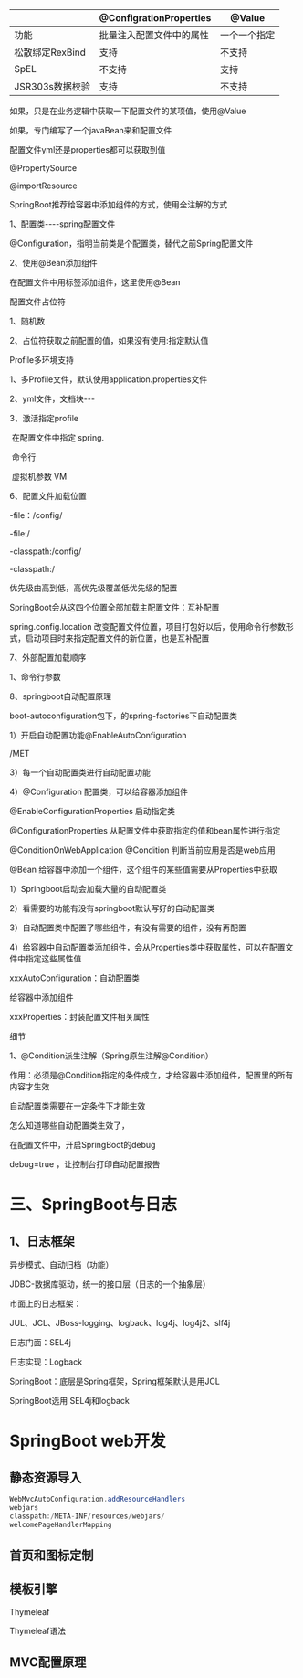 |                 | @ConfigrationProperties  | @Value       |
| --------------- | ------------------------ | ------------ |
| 功能            | 批量注入配置文件中的属性 | 一个一个指定 |
| 松散绑定RexBind | 支持                     | 不支持       |
| SpEL            | 不支持                   | 支持         |
| JSR303s数据校验 | 支持                     | 不支持       |

如果，只是在业务逻辑中获取一下配置文件的某项值，使用@Value

如果，专门编写了一个javaBean来和配置文件

配置文件yml还是properties都可以获取到值



@PropertySource

@importResource

SpringBoot推荐给容器中添加组件的方式，使用全注解的方式

1、配置类----spring配置文件

@Configuration，指明当前类是个配置类，替代之前Spring配置文件

2、使用@Bean添加组件

在配置文件中用<bean></bean>标签添加组件，这里使用@Bean



配置文件占位符

1、随机数

2、占位符获取之前配置的值，如果没有使用:指定默认值



Profile多环境支持

1、多Profile文件，默认使用application.properties文件

2、yml文件，文档块---

3、激活指定profile

​	在配置文件中指定 spring.

​    命令行

​	虚拟机参数 VM 



6、配置文件加载位置

-file：/config/

-file:/

-classpath:/config/

-classpath:/

优先级由高到低，高优先级覆盖低优先级的配置

SpringBoot会从这四个位置全部加载主配置文件：互补配置



spring.config.location 改变配置文件位置，项目打包好以后，使用命令行参数形式，启动项目时来指定配置文件的新位置，也是互补配置

7、外部配置加载顺序

1、命令行参数



8、springboot自动配置原理

boot-autoconfiguration包下，的spring-factories下自动配置类

1）开启自动配置功能@EnableAutoConfiguration

/MET

3）每一个自动配置类进行自动配置功能

4）@Configuration 配置类，可以给容器添加组件

@EnableConfigurationProperties  启动指定类

@ConfigurationProperties 从配置文件中获取指定的值和bean属性进行指定

@ConditionOnWebApplication  @Condition 判断当前应用是否是web应用



@Bean 给容器中添加一个组件，这个组件的某些值需要从Properties中获取



1）Springboot启动会加载大量的自动配置类

2）看需要的功能有没有springboot默认写好的自动配置类

3）自动配置类中配置了哪些组件，有没有需要的组件，没有再配置

4）给容器中自动配置类添加组件，会从Properties类中获取属性，可以在配置文件中指定这些属性值

xxxAutoConfiguration：自动配置类

给容器中添加组件

xxxProperties：封装配置文件相关属性



细节

1、@Condition派生注解（Spring原生注解@Condition）

作用：必须是@Condition指定的条件成立，才给容器中添加组件，配置里的所有内容才生效

自动配置类需要在一定条件下才能生效



怎么知道哪些自动配置类生效了，

在配置文件中，开启SpringBoot的debug

debug=true ，让控制台打印自动配置报告



# 三、SpringBoot与日志

## 1、日志框架

异步模式、自动归档（功能）

JDBC-数据库驱动，统一的接口层（日志的一个抽象层）

市面上的日志框架：

JUL、JCL、JBoss-logging、logback、log4j、log4j2、slf4j

日志门面：SEL4j

日志实现：Logback



SpringBoot：底层是Spring框架，Spring框架默认是用JCL

SpringBoot选用 SEL4j和logback



# SpringBoot web开发

## 静态资源导入

```java
WebMvcAutoConfiguration.addResourceHandlers
webjars
classpath:/META-INF/resources/webjars/
welcomePageHandlerMapping
```

## 首页和图标定制

## 模板引擎

Thymeleaf

Thymeleaf语法

## MVC配置原理